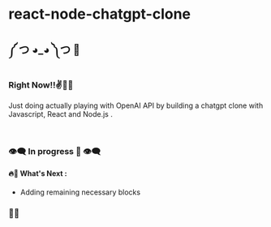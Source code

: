 # react-node-chatgpt-clone

##  ༼ つ ◕_◕ ༽つ 💬

### Right Now!!✌👏👏

Just doing actually playing with OpenAI API by building a chatgpt clone with Javascript, React and Node.js .

<br />

### 👁‍🗨 In progress 🤞 👁‍🗨

#### 🔥🎇 What's Next :
- Adding remaining necessary blocks
### 👩‍💻
<br />
